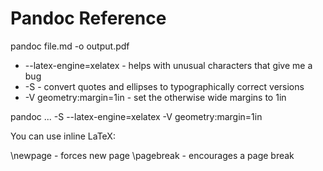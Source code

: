# Pandoc Reference

pandoc file.md -o output.pdf 

* --latex-engine=xelatex - helps with unusual characters that give me a bug
* -S - convert quotes and ellipses to typographically correct versions
* -V geometry:margin=1in - set the otherwise wide margins to 1in

pandoc ... -S --latex-engine=xelatex -V geometry:margin=1in

You can use inline LaTeX:

\newpage - forces new page
\pagebreak - encourages a page break

